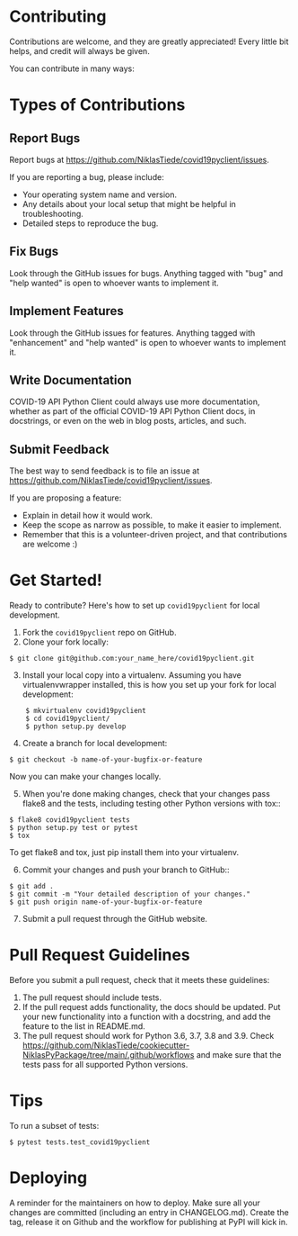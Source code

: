 
# Contributing

Contributions are welcome, and they are greatly appreciated! Every little bit
helps, and credit will always be given.

You can contribute in many ways:

# Types of Contributions


## Report Bugs


Report bugs at https://github.com/NiklasTiede/covid19pyclient/issues.

If you are reporting a bug, please include:

* Your operating system name and version.
* Any details about your local setup that might be helpful in troubleshooting.
* Detailed steps to reproduce the bug.

## Fix Bugs


Look through the GitHub issues for bugs. Anything tagged with "bug" and "help
wanted" is open to whoever wants to implement it.

## Implement Features

Look through the GitHub issues for features. Anything tagged with "enhancement"
and "help wanted" is open to whoever wants to implement it.

## Write Documentation

COVID-19 API Python Client could always use more documentation, whether as part of the
official COVID-19 API Python Client docs, in docstrings, or even on the web in blog posts,
articles, and such.

## Submit Feedback

The best way to send feedback is to file an issue at https://github.com/NiklasTiede/covid19pyclient/issues.

If you are proposing a feature:

* Explain in detail how it would work.
* Keep the scope as narrow as possible, to make it easier to implement.
* Remember that this is a volunteer-driven project, and that contributions
  are welcome :)

# Get Started!

Ready to contribute? Here's how to set up `covid19pyclient` for local development.

1. Fork the `covid19pyclient` repo on GitHub.
2. Clone your fork locally:

```
$ git clone git@github.com:your_name_here/covid19pyclient.git
```

3. Install your local copy into a virtualenv. Assuming you have virtualenvwrapper installed, this is how you set up your fork for local development:

```
    $ mkvirtualenv covid19pyclient
    $ cd covid19pyclient/
    $ python setup.py develop
```

4. Create a branch for local development:

```
$ git checkout -b name-of-your-bugfix-or-feature
```

   Now you can make your changes locally.

5. When you're done making changes, check that your changes pass flake8 and the
   tests, including testing other Python versions with tox::

```
$ flake8 covid19pyclient tests
$ python setup.py test or pytest
$ tox
```

   To get flake8 and tox, just pip install them into your virtualenv.

6. Commit your changes and push your branch to GitHub::

```
$ git add .
$ git commit -m "Your detailed description of your changes."
$ git push origin name-of-your-bugfix-or-feature
```

7. Submit a pull request through the GitHub website.

# Pull Request Guidelines

Before you submit a pull request, check that it meets these guidelines:

1. The pull request should include tests.
2. If the pull request adds functionality, the docs should be updated. Put
   your new functionality into a function with a docstring, and add the
   feature to the list in README.md.
3. The pull request should work for Python 3.6, 3.7, 3.8 and 3.9. Check
   https://github.com/NiklasTiede/cookiecutter-NiklasPyPackage/tree/main/.github/workflows
   and make sure that the tests pass for all supported Python versions.

# Tips

To run a subset of tests:

```
$ pytest tests.test_covid19pyclient
```

# Deploying

A reminder for the maintainers on how to deploy. Make sure all your changes are committed (including an entry in CHANGELOG.md). Create the tag, release it on Github and the workflow for publishing at PyPI will kick in.
